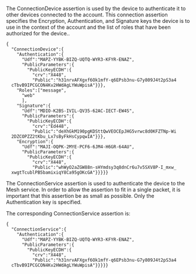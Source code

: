 
The ConnectionDevice assertion is used by the device to authenticate it to other 
devices connected to the account. This connection assertion specifies the
Encryption, Authentication, and Signature keys the device is to use in the context of
the account and the list of roles that have been authorized for the device..

~~~~
{
  "ConnectionDevice":{
    "Authentication":{
      "Udf":"MAPZ-YYBK-BIZQ-UQTQ-WYR3-KFYR-ENAZ",
      "PublicParameters":{
        "PublicKeyECDH":{
          "crv":"X448",
          "Public":"h31nrvAFXgxf6Ok1mfY-q6EPsb3nu-G7y809J4t2pS3a4
  cTbvB9IPCGCON4Kv2HWdAgLYWuWpisA"}}},
    "Roles":["message",
      "web"
      ],
    "Signature":{
      "Udf":"MDIO-K2BS-IVIL-QV35-62AC-IECT-EW4S",
      "PublicParameters":{
        "PublicKeyECDH":{
          "crv":"Ed448",
          "Public":"deXhGkM190pgKDSttQwVEOCEpJHG5vrwc8d0KFZTNp-Wi
  2DZCOPZZ2tKbu_Lx7sByFkHsCypqwIA"}}},
    "Encryption":{
      "Udf":"MAJI-OQPK-2MYE-PCF6-6JM4-H6GR-64AU",
      "PublicParameters":{
        "PublicKeyECDH":{
          "crv":"X448",
          "Public":"whWyO2aZGW88n-sHYmdsy3q8dnCr6u7v5SXV8P-I_mxw_
  xwgtTcublPB5bamixiqY8Ca95gOKcGA"}}}}}
~~~~

The ConnectionService assertion is used to authenticate the device to the 
Mesh service. In order to allow the assertion to fit in a single packet, it
is important that this assertion be as small as possible. Only the 
Authentication key is specified.

The corresponding ConnectionService assertion is:

~~~~
{
  "ConnectionService":{
    "Authentication":{
      "Udf":"MAPZ-YYBK-BIZQ-UQTQ-WYR3-KFYR-ENAZ",
      "PublicParameters":{
        "PublicKeyECDH":{
          "crv":"X448",
          "Public":"h31nrvAFXgxf6Ok1mfY-q6EPsb3nu-G7y809J4t2pS3a4
  cTbvB9IPCGCON4Kv2HWdAgLYWuWpisA"}}}}}
~~~~


